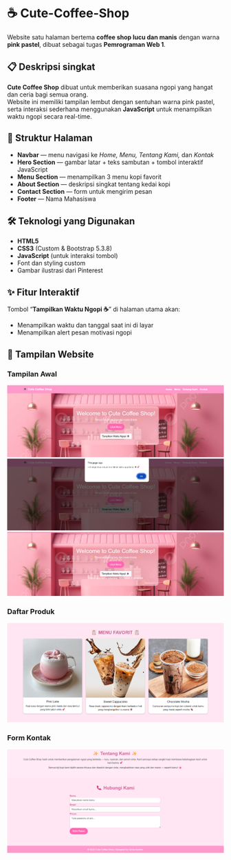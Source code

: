 # ☕ Cute-Coffee-Shop
Website satu halaman bertema **coffee shop lucu dan manis** dengan warna **pink pastel**, dibuat sebagai tugas **Pemrograman Web 1**.

## 📋 Deskripsi singkat
**Cute Coffee Shop** dibuat untuk memberikan suasana ngopi yang hangat dan ceria bagi semua orang.  
Website ini memiliki tampilan lembut dengan sentuhan warna pink pastel, serta interaksi sederhana menggunakan **JavaScript** untuk menampilkan waktu ngopi secara real-time.

## 🧱 Struktur Halaman  
- **Navbar** — menu navigasi ke *Home, Menu, Tentang Kami,* dan *Kontak*  
- **Hero Section** — gambar latar + teks sambutan + tombol interaktif JavaScript  
- **Menu Section** — menampilkan 3 menu kopi favorit  
- **About Section** — deskripsi singkat tentang kedai kopi  
- **Contact Section** — form untuk mengirim pesan  
- **Footer** — Nama Mahasiswa

## 🛠️ Teknologi yang Digunakan  
- **HTML5**  
- **CSS3** (Custom & Bootstrap 5.3.8)  
- **JavaScript** (untuk interaksi tombol)  
- Font dan styling custom  
- Gambar ilustrasi dari Pinterest

## ✨ Fitur Interaktif
Tombol “**Tampilkan Waktu Ngopi ☕**” di halaman utama akan:
- Menampilkan waktu dan tanggal saat ini di layar  
- Menampilkan alert pesan motivasi ngopi 

## 📸 Tampilan Website

### Tampilan Awal
![Halaman Utama](s1.JPG)
![Halaman Utama](s1a.JPG)
![Halaman Utama](s1b.JPG)

### Daftar Produk
![Produk kopi](s2.JPG)

### Form Kontak
![Form Kontak](s3.JPG)

